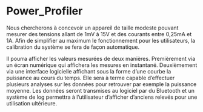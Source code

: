 # Power_Profiler
 
Nous chercherons à concevoir un appareil de taille modeste pouvant mesurer des tensions allant de 1mV à 15V et des courants entre 0,25mA et 1A. Afin de simplifier au maximum le fonctionnement pour les utilisateurs, la calibration du système se fera de façon automatique. 

Il pourra afficher les valeurs mesurées de deux manières. Premièrement via un écran numérique qui affichera les mesures en instantané. Deuxièmement via une interface logicielle affichant sous la forme d’une courbe la puissance au cours du temps. Elle sera à terme capable d’effectuer plusieurs analyses sur les données pour retrouver par exemple la puissance moyenne. Les données seront transmises au logiciel par du Bluetooth et un système de log permettra à l’utilisateur d’afficher d’anciens relevés pour une utilisation ultérieure. 
